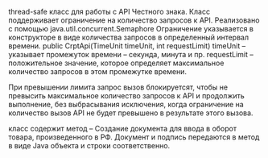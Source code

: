 thread-safe класс для работы с API Честного знака. 
Класс поддерживает ограничение на количество запросов к API.
Реализовано с помощью java.util.concurrent.Semaphore
Ограничение указывается в конструкторе в виде количества
запросов в определенный интервал времени.
public CrptApi(TimeUnit timeUnit, int requestLimit)
timeUnit – указывает промежуток времени – секунда, минута и пр.
requestLimit – положительное значение, которое определяет
максимальное количество запросов в этом промежутке времени.

При превышении лимита запрос вызов блокируетсят,
чтобы не превысить максимальное количество запросов к API и
продолжить выполнение, без выбрасывания исключения, когда
ограничение на количество вызов API не будет превышено в
результате этого вызова.

класс содержит метод – Создание документа для
ввода в оборот товара, произведенного в РФ. Документ и подпись
передаются в метод в виде Java объекта и строки
соответственно.
